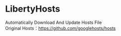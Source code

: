 # LibertyHosts
Automatically Download And Update Hosts File<br>
Original Hosts：https://github.com/googlehosts/hosts<br>